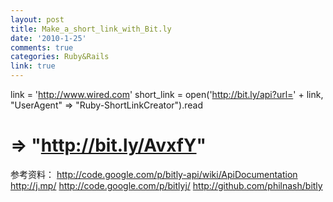 ```yaml
---
layout: post
title: Make_a_short_link_with_Bit.ly
date: '2010-1-25'
comments: true
categories: Ruby&Rails
link: true
---
```

link = 'http://www.wired.com'
short_link = open('http://bit.ly/api?url=' + link, "UserAgent" => "Ruby-ShortLinkCreator").read
# => "http://bit.ly/AvxfY"
参考资料：
http://code.google.com/p/bitly-api/wiki/ApiDocumentation
http://j.mp/
http://code.google.com/p/bitlyj/
http://github.com/philnash/bitly
